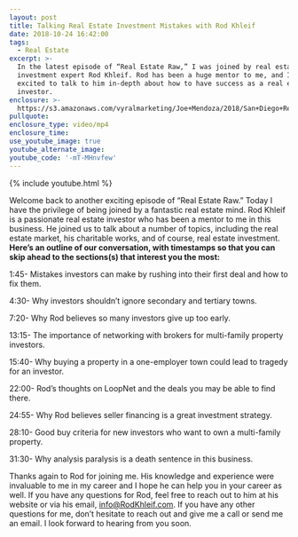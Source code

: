 ```yaml
---
layout: post
title: Talking Real Estate Investment Mistakes with Rod Khleif
date: 2018-10-24 16:42:00
tags:
  - Real Estate
excerpt: >-
  In the latest episode of “Real Estate Raw,” I was joined by real estate
  investment expert Rod Khleif. Rod has been a huge mentor to me, and I was
  excited to talk to him in-depth about how to have success as a real estate
  investor.
enclosure: >-
  https://s3.amazonaws.com/vyralmarketing/Joe+Mendoza/2018/San+Diego+Real+Estate-+Rod+Khleif.mp4
pullquote:
enclosure_type: video/mp4
enclosure_time:
use_youtube_image: true
youtube_alternate_image:
youtube_code: '-mT-MHnvfew'
---
```


{% include youtube.html %}

Welcome back to another exciting episode of “Real Estate Raw.” Today I have the privilege of being joined by a fantastic real estate mind. Rod Khleif is a passionate real estate investor who has been a mentor to me in this business. He joined us to talk about a number of topics, including the real estate market, his charitable works, and of course, real estate investment. **Here’s an outline of our conversation, with timestamps so that you can skip ahead to the sections(s) that interest you the most:**

1:45- Mistakes investors can make by rushing into their first deal and how to fix them.

4:30- Why investors shouldn’t ignore secondary and tertiary towns.

7:20- Why Rod believes so many investors give up too early.

13:15- The importance of networking with brokers for multi-family property investors.

15:40- Why buying a property in a one-employer town could lead to tragedy for an investor.

22:00- Rod’s thoughts on LoopNet and the deals you may be able to find there.

24:55- Why Rod believes seller financing is a great investment strategy.

28:10- Good buy criteria for new investors who want to own a multi-family property.

31:30- Why analysis paralysis is a death sentence in this business.

Thanks again to Rod for joining me. His knowledge and experience were invaluable to me in my career and I hope he can help you in your career as well. If you have any questions for Rod, feel free to reach out to him at his website or via his email, [info@RodKhleif.com](mailto:info@RodKhleif.com). If you have any other questions for me, don’t hesitate to reach out and give me a call or send me an email. I look forward to hearing from you soon.